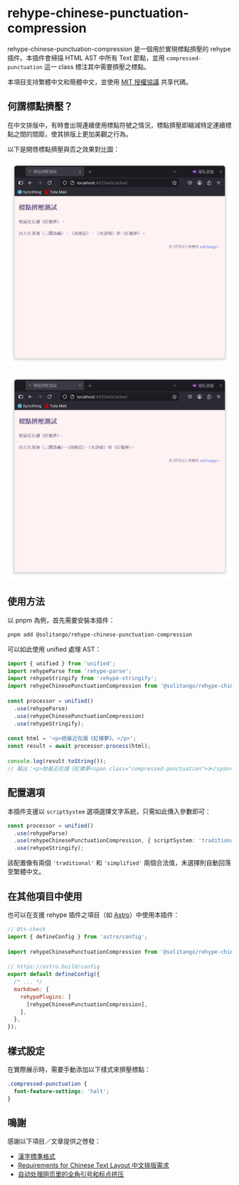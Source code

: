 # rehype-chinese-punctuation-compression

rehype-chinese-punctuation-compression 是一個用於實現標點擠壓的 rehype 插件。本插件會掃描 HTML AST 中所有 Text 節點，並用 `compressed-punctuation` 這一 class 標注其中需要擠壓之標點。

本項目支持繁體中文和簡體中文，並使用 [MIT 授權協議](https://github.com/solitango/rehype-chinese-punctuation-compression/blob/main/LICENSE) 共享代碼。

## 何謂標點擠壓？

在中文排版中，有時會出現連續使用標點符號之情況，標點擠壓即縮減特定連續標點之間的間距，使其排版上更加美觀之行為。

以下是開啓標點擠壓與否之效果對比圖：

![Example Without Punctuation Compression](/screenshots/example_without_pc.png?raw=true)

![Example With Punctuation Compression](/screenshots/example_with_pc.png?raw=true)

## 使用方法

以 pnpm 為例，首先需要安裝本插件：

```bash
pnpm add @solitango/rehype-chinese-punctuation-compression
```

可以如此使用 unified 處理 AST：

```typescript
import { unified } from 'unified';
import rehypeParse from 'rehype-parse';
import rehypeStringify from 'rehype-stringify';
import rehypeChinesePunctuationCompression from '@solitango/rehype-chinese-punctuation-compression';

const processor = unified()
  .use(rehypeParse)
  .use(rehypeChinesePunctuationCompression)
  .use(rehypeStringify);

const html = '<p>她最近在讀《紅樓夢》。</p>';
const result = await processor.process(html);

console.log(result.toString());
// 輸出：<p>她最近在讀《紅樓夢<span class="compressed-punctuation">》</span>。</p>
```

## 配置選項

本插件支援以 `scriptSystem` 選項選擇文字系統，只需如此傳入參數即可：

```typescript
const processor = unified()
  .use(rehypeParse)
  .use(rehypeChinesePunctuationCompression, { scriptSystem: 'traditional' })
  .use(rehypeStringify);
```

該配置像有兩個 `'traditional'` 和 `'simplified'` 兩個合法值，未選擇則自動回落至繁體中文。

## 在其他項目中使用

也可以在支援 rehype 插件之項目（如 [Astro](https://github.com/withastro/astro)）中使用本插件：

```javascript
// @ts-check
import { defineConfig } from 'astro/config';

import rehypeChinesePunctuationCompression from '@solitango/rehype-chinese-punctuation-compression';

// https://astro.build/config
export default defineConfig({
  /* ... */
  markdown: {
    rehypePlugins: [
      [rehypeChinesePunctuationCompression],
    ],
  },
});
```

## 樣式設定

在實際展示時，需要手動添加以下樣式來擠壓標點：

```css
.compressed-punctuation {
  font-feature-settings: 'halt';
}
```

## 鳴謝

感謝以下項目／文章提供之啓發：

- [漢字標準格式](https://github.com/ethantw/Han)
- [Requirements for Chinese Text Layout
  中文排版需求](https://www.w3.org/TR/clreq/)
- [自动处理网页里的全角引号和标点挤压](https://archive.casouri.cc/note/2021/full-width-quote/index.html)
